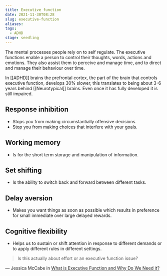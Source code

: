 ```yaml
---
title: Executive function
date: 2021-11-30T08:28
slug: executive-function
aliases:
tags:
  - ADHD
stage: seedling
---
```


The mental processes people rely on to self regulate. The executive functions enable a person to control their thoughts, words, actions and emotions. They also assist them to perceive and manage time, and to direct and manage their behaviour over time.

In [[ADHD]] brains the prefrontal cortex, the part of the brain that controls executive function, develops 30% slower, this translates to being about 3-6 years behind [[Neurotypical]] brains. Even once it has fully developed it is still impaired.

## Response inhibition

- Stops you from making circumstantially offensive decisions.
- Stop you from making choices that interfere with your goals.

## Working memory

- Is for the short term storage and manipulation of information.

## Set shifting

- Is the ability to switch back and forward between different tasks.

## Delay aversion

- Makes you want things as soon as possible which results in preference for small immediate over large delayed rewards.

## Cognitive flexibility

- Helps us to sustain or shift attention in response to different demands or to apply different rules in different settings.

> Is this actually about effort or an executive function issue?

— Jessica McCabe in [What is Executive Function and Why Do We Need it?](https://www.youtube.com/watch?v=H4YIHrEu-TU)
